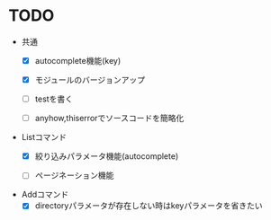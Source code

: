 # TODO
- 共通
  - [x] autocomplete機能(key)
  - [x] モジュールのバージョンアップ
  - [ ] testを書く
  - [ ] anyhow,thiserrorでソースコードを簡略化


- Listコマンド
  - [x] 絞り込みパラメータ機能(autocomplete)
  - [ ] ページネーション機能


- Addコマンド
  - [x] directoryパラメータが存在しない時はkeyパラメータを省きたい
